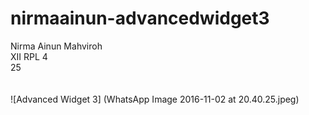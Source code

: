 # nirmaainun-advancedwidget3
Nirma Ainun Mahviroh <br>
XII RPL 4 <br>
25 <br><br><br>
![Advanced Widget 3] (WhatsApp Image 2016-11-02 at 20.40.25.jpeg)
